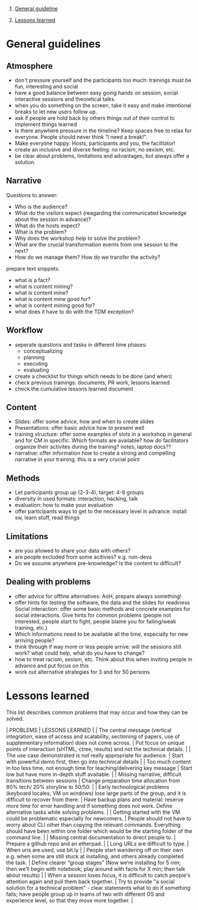 1. [General guideline](#general-guidelines)

1. [Lessons learned](#lessons-learned)

# General guidelines


## Atmosphere
* don't pressure yourself and the participants too much: trainings must be fun, interesting and social
* have a good balance between easy going hands on session, social interactive sessions and theoretical talks.
* when you do something on the screen, take it easy and make intentional breaks to let new users follow up.
* ask if people are hold back by others things out of their control to implement things learned
* Is there anywhere pressure in the timeline? Keep spaces free to relax for everyone. People should never think “I need a break!”.
* Make everyone happy: Hosts, participants and you, the facilitator!
* create an inclusive and diverse feeling: no racism, no sexism, etc. 
* be clear about problems, limitations and advantages, but always offer a solution


## Narrative

Questions to answer:
* Who is the audience?
* What do the visitors expect (reagarding the communicated knowledge about the session in advance)?
* What do the hosts expect?
* What is the problem?
* Why does the workshop help to solve the problem?
* What are the crucial transformation events from one session to the next? 
* How do we manage them? How do we transfer the activity?

prepare text snippets:
* what is a fact?
* what is content mining?
* what is content mine?
* what is content mine good for?
* what is content mining good for?
* what does it have to do with the TDM exception?


## Workflow

* seperate questions and tasks in different time phases: 
  * conceptualizing
  * planning
  * executing
  * evaluating
* create a checklist for things which needs to be done (and when)
* check previous trainings: documents, PR work, lessons learned
* check the cumulative lessons learned document


## Content

* Slides: offer some advice, how and when to create slides
* Presentations: offer basic advice how to present well
* training structure: offer some examples of slots in a workshop in general and for CM in specific. Which formats are available?
how do facilitators organize their activites during the training? notes, laptop docs??
* narrative: offer information how to create a strong and compelling narrative in your training. this is a very crucial point


## Methods

* Let participants group up (2-3-4), target: 4-6 groups
* diversity in used formats: interaction, hacking, talk
* evaluation: how to make your evaluation
* offer participants ways to get to the necessary level in advance: install sw, learn stuff, read things


## Limitations

* are you allowed to share your data with others?
* are people excluded from some acitivies? e.g. non-devs
* Do we assume anywhere pre-knowledge? Is the content to difficult?

## Dealing with problems

* offer advice for offline alternatives: AoH, prepare always something!
* offer hints for testing the software, the data and the slides for readiness
Social interaction: offer some basic methods and concrete examples for social interactions. Give hints for common problems (people not interested, people start to fight, people blame you for failing/weak training, etc.)
* Which informations need to be available all the time, especially for new arriving people?
* think through if way more or less people arrive: will the sessions still work? what could help, what do you have to change?
* how to treat racism, sexism, etc. Think about this when inviting people in advance and put focus on this 
* work out alternative strategies for 3 and for 50 persons


# Lessons learned

This list describes common problems that may occur and how they can be solved.

| PROBLEMS | LESSONS LEARNED |
| The central message (vertical integration, ease of access and scalability, sectioning of papers, use of supplementary information) does not come across. | Put focus on unique points of interaction (sHTML, ctree, results) and not the technical details. |
| The use case demonstrated is not really appropriate for audience. | Start with powerful demo first, then go into technical details |
| Too much content in too less time, not enough time for teaching/delivering key message | Start low but have more in-depth stuff available. |
| Missing narrative, difficult transitions between sessions | Change preparation time allocation from 80% tech/ 20% storyline to 50/50. |
| Early technological problems (keyboard locales, VM on windows) lose large parts of the group, and it is difficult to recover from there. | Have backup plans and material: reserve more time for error handling and if something does not work. Define alternative tasks while solving problems. |
| Getting started with the VM could be problematic especially for newcomers. | People should not have to worry about CLI other than copying the relevant commands. Everything should have been within one folder which would be the starting folder of the command line. |
| Missing central documentation to direct people to. | Prepare a github repo and an etherpad. |
| Long URLs are difficult to type. | When uris are used, use bit.ly |
| People start wandering off on their own e.g. when some are still stuck at installing, and others already completed the task. | Define clearer “group stages” (Now we’re installing for 5 min; then we’ll begin with notebook; play around with facts for X min; then talk about results) |
| When a session loses focus, it is difficult to catch people's attention again and pull them back together. | Try to provide "a social solution for a technical problem" - clear statements what to do if something fails; have people group up in teams of two with different OS and experience level, so that they move more together. |
